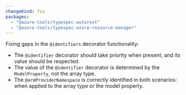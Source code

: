 ```yaml
---
changeKind: fix
packages:
  - "@azure-tools/typespec-autorest"
  - "@azure-tools/typespec-azure-resource-manager"
---
```


Fixing gaps in the `@identifiers` decorator functionality:
- The `@identifier` decorator should take priority when present, and its value should be respected.
- The value of the `@identifier` decorator is determined by the `ModelProperty`, not the array type.
- The `@armProviderNamespace` is correctly identified in both scenarios: when applied to the array type or the model property.
